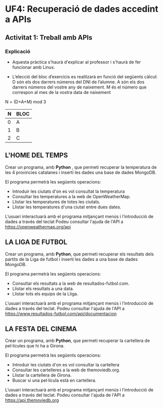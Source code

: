 # UF4: Recuperació de dades accedint a APIs

## Activitat 1: Treball amb APIs

### Explicació

* Aquesta pràctica s'haurà d'explicar al professor i s'haurà de fer funcionar amb Linux.

* L’elecció del bloc d’exercicis es realitzarà en funció del següents càlcul:
	D	són els dos darrers números del DNI de l’alumne.
	A	són els dos darrers números del vostre any de naixement.
    M	és el número que correspon al mes de la vostra data de naixement

N = (D+A+M) mod 3

| N   | BLOC |
|-----|------|
| 0   |  A   |
| 1   |  B   |
| 2   |  C   |


## L'HOME DEL TEMPS
Crear un programa, amb **Python** , que permeti recuperar la temperatura de les 4 provincies catalanes i inserti les dades una base de dades MongoDB.

El programa permetrà les següents operacions:
  * Introduir les ciutats d'on es vol consultat la temperatura
  * Consultar les temperatures a la web de OpenWeatherMap.
  * Llistar les temperatures de totes les ciutats.
  * Llistar les temperatures d'una ciutat entre dues dates.

L’usuari interactuarà amb el programa mitjançant menús i l’introducció de dades a través del teclat
Podeu consultar l'ajuda de l'API a https://openweathermap.org/api

## LA LIGA DE FUTBOL
Crear un programa, amb **Python**, que permeti recuperar els resultats dels partits de la Liga de futbol i inserti les dades a una base de dades MongoDB.

El programa permetrà les següents operacions:
  * Consultar els resultats a la web de resultados-futbol.com.
  * Llistar els resultats a una data.
  * Llistar tots els equips de la Lliga.


L’usuari interactuarà amb el programa mitjançant menús i l’introducció de dades a través del teclat.
Podeu consultar l'ajuda de l'API a https://www.resultados-futbol.com/api/documentacion


## LA FESTA DEL CINEMA
Crear un programa, amb **Python**, que permeti recuperar la cartellera de pel·lícules que hi ha a Girona.

El programa permetrà les següents operacions:
  * Introduir les ciutats d'on es vol consultar la cartellera
  * Consultar les cartelleres a la web de themoviedb.org.
  * Llistar la cartellera de Girona.
  * Buscar si una pel·lícula està en cartellera.


L’usuari interactuarà amb el programa mitjançant menús i l’introducció de dades a través del teclat.
Podeu consultar l'ajuda de l'API a https://api.themoviedb.org
